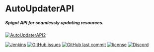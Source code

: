 # AutoUpdaterAPI
##### Spigot API for seamlessly updating resources.
[![AutoUpdaterAPI2](https://i.imgur.com/mM5FrIT.png)](https://www.spigotmc.org/resources/auto-updater-api.39719/)

[![Jenkins](https://img.shields.io/jenkins/s/http/ci.gamerking195.com:8080/job/AutoUpdaterAPI.svg?style=for-the-badge)](https://ci.gamerking195.com) [![GitHub issues](https://img.shields.io/github/issues/fl0gic/AutoUpdaterAPI.svg?logo=github&style=for-the-badge)](https://github.com/fl0gic/AutoUpdaterAPI/issues) [![GitHub last commit](https://img.shields.io/github/last-commit/fl0gic/AutoUpdaterAPI.svg?logo=github&style=for-the-badge)](https://github.com/fl0gic/AutoUpdaterAPI) [![license](https://img.shields.io/github/license/fl0gic/autoupdaterapi.svg?style=for-the-badge)](https://github.com/fl0gic/AutoUpdaterAPI/) [![Discord](https://img.shields.io/discord/421470995451215902.svg?logo=discord&style=for-the-badge)](https://discord.gg/QmPHeFR)
